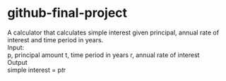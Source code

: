 # github-final-project

A calculator that calculates simple interest given principal, annual rate of interest and time period in years.   
Input:      
   p, principal amount
   t, time period in years
   r, annual rate of interest       
Output    
   simple interest = p*t*r
